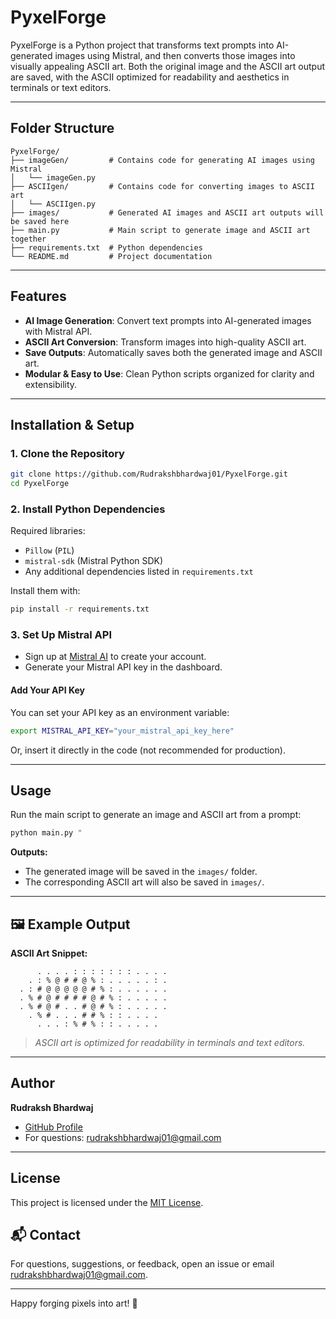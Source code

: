 # PyxelForge

PyxelForge is a Python project that transforms text prompts into AI-generated images using Mistral, and then converts those images into visually appealing ASCII art. Both the original image and the ASCII art output are saved, with the ASCII optimized for readability and aesthetics in terminals or text editors.

---

##  Folder Structure

```
PyxelForge/
├── imageGen/         # Contains code for generating AI images using Mistral
│   └── imageGen.py
├── ASCIIgen/         # Contains code for converting images to ASCII art
│   └── ASCIIgen.py
├── images/           # Generated AI images and ASCII art outputs will be saved here
├── main.py           # Main script to generate image and ASCII art together
├── requirements.txt  # Python dependencies
└── README.md         # Project documentation
```

---

## Features

- **AI Image Generation**: Convert text prompts into AI-generated images with Mistral API.
- **ASCII Art Conversion**: Transform images into high-quality ASCII art.
- **Save Outputs**: Automatically saves both the generated image and ASCII art.
- **Modular & Easy to Use**: Clean Python scripts organized for clarity and extensibility.

---

##  Installation & Setup

### 1. Clone the Repository

```sh
git clone https://github.com/Rudrakshbhardwaj01/PyxelForge.git
cd PyxelForge
```

### 2. Install Python Dependencies

Required libraries:
- `Pillow` (`PIL`)
- `mistral-sdk` (Mistral Python SDK)
- Any additional dependencies listed in `requirements.txt`

Install them with:

```sh
pip install -r requirements.txt
```

### 3. Set Up Mistral API

- Sign up at [Mistral AI](https://mistral.ai/) to create your account.
- Generate your Mistral API key in the dashboard.

#### Add Your API Key

You can set your API key as an environment variable:

```sh
export MISTRAL_API_KEY="your_mistral_api_key_here"
```

Or, insert it directly in the code (not recommended for production).

---

## Usage

Run the main script to generate an image and ASCII art from a prompt:

```sh
python main.py "
```

**Outputs:**
- The generated image will be saved in the `images/` folder.
- The corresponding ASCII art will also be saved in `images/`.


---

## 🖼️ Example Output

**ASCII Art Snippet:**

```
      . . . . : : : : : : : . . . .
    . : % @ # # @ % : . . . . . : .
  . : # @ @ @ @ @ # % : . . . . . .
  . % # @ # # # # @ # % : . . . . .
  . % # @ # . . # @ # % : . . . . .
    . % # . . . # # % : : . . . .
      . . . : % # % : : . . . . .
```

> *ASCII art is optimized for readability in terminals and text editors.*

---

##  Author

**Rudraksh Bhardwaj**  
- [GitHub Profile](https://github.com/Rudrakshbhardwaj01)
- For questions: [rudrakshbhardwaj01@gmail.com](mailto:rudrakshbhardwaj01@gmail.com)

---

##  License

This project is licensed under the [MIT License](LICENSE).


## 📬 Contact

For questions, suggestions, or feedback, open an issue or email [rudrakshbhardwaj01@gmail.com](mailto:rudrakshbhardwaj01@gmail.com).

---

Happy forging pixels into art! 🎨
